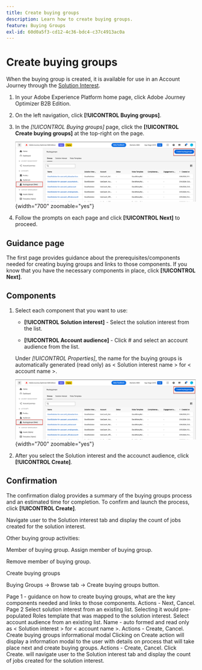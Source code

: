 ```yaml
---
title: Create buying groups
description: Learn how to create buying groups.
feature: Buying Groups
exl-id: 60d0a5f3-cd12-4c36-bdc4-c37c4913ac0a
---
```


# Create buying groups

When the buying group is created, it is available for use in an Account Journey through the [Solution Interest](./solution-interests.md).

1. In your Adobe Experience Platform home page, click Adobe Journey Optimizer B2B Edition.

1. On the left navigation, click **[!UICONTROL Buying groups]**.

1. In the _[!UICONTROL Buying groups]_ page, click the **[!UICONTROL Create buying groups]** at the top-right on the page.

   ![Click Create buying groups](./assets/buying-groups-create.png){width="700" zoomable="yes"}

1. Follow the prompts on each page and click **[!UICONTROL Next]** to proceed.

## Guidance page

The first page provides guidance about the prerequisites/components needed for creating buying groups and links to those components. If you know that you have the necessary components in place, click **[!UICONTROL Next]**.

## Components

1. Select each component that you want to use:

   * **[!UICONTROL Solution interest]** - Select the solution interest from the list.

   * **[!UICONTROL Account audience]** - Click # and select an account audience from the list.

   Under _[!UICONTROL Properties]_, the name for the buying groups is automatically generated (read only) as < Solution interest name > for < account name >.

   ![Click Create buying groups](./assets/buying-groups-create.png){width="700" zoomable="yes"}

1. After you select the Solution interest and the accounct audience, click **[!UICONTROL Create]**.

## Confirmation

The confirmation dialog provides a summary of the buying groups process and an estimated time for completion. To confirm and launch the process, click **[!UICONTROL Create]**.


Navigate user to the Solution interest tab and display the count of jobs created for the solution interest.

Other buying group activities:

Member of buying group.
Assign member of buying group.

Remove member of buying group.

Create buying groups

Buying Groups → Browse tab → Create buying groups button.

Page 1 - guidance on how to create buying groups, what are the key components needed and links to those components.
Actions - Next, Cancel.
Page 2
Select solution interest from an existing list. Selecting it would pre-populated Roles template that was mapped to the solution interest.
Select account audience from an existing list.
Name - auto formed and read only as < Solution interest > for < account name >.
Actions - Create, Cancel.
Create buying groups informational modal
Clicking on Create action will display a information modal to the user with details on process that will take place next and create buying groups.
Actions - Create, Cancel. 
Click Create.
 will navigate user to the Solution interest tab and display the count of jobs created for the solution interest.
